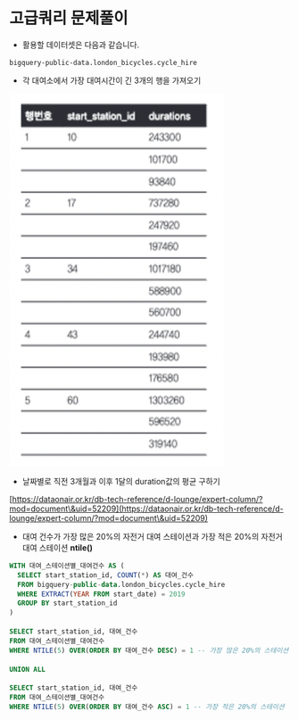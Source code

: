 # 고급쿼리 문제풀이

* 활용할 데이터셋은 다음과 같습니다.

```googlesql
bigquery-public-data.london_bicycles.cycle_hire
```



* 각 대여소에서 가장 대여시간이 긴 3개의 행을 가져오기

![](../../.gitbook/assets/image.png)



* 날짜별로 직전 3개월과 이후 1달의 duration값의 평균 구하기

[https://dataonair.or.kr/db-tech-reference/d-lounge/expert-column/?mod=document\&uid=52209](https://dataonair.or.kr/db-tech-reference/d-lounge/expert-column/?mod=document\&uid=52209)



* 대여 건수가 가장 많은 20%의 자전거 대여 스테이션과 가장 적은 20%의 자전거 대여 스테이션 **ntile()**

```sql
WITH 대여_스테이션별_대여건수 AS (
  SELECT start_station_id, COUNT(*) AS 대여_건수
  FROM bigquery-public-data.london_bicycles.cycle_hire
  WHERE EXTRACT(YEAR FROM start_date) = 2019
  GROUP BY start_station_id
)

SELECT start_station_id, 대여_건수
FROM 대여_스테이션별_대여건수
WHERE NTILE(5) OVER(ORDER BY 대여_건수 DESC) = 1 -- 가장 많은 20%의 스테이션

UNION ALL

SELECT start_station_id, 대여_건수
FROM 대여_스테이션별_대여건수
WHERE NTILE(5) OVER(ORDER BY 대여_건수 ASC) = 1 -- 가장 적은 20%의 스테이션

```

